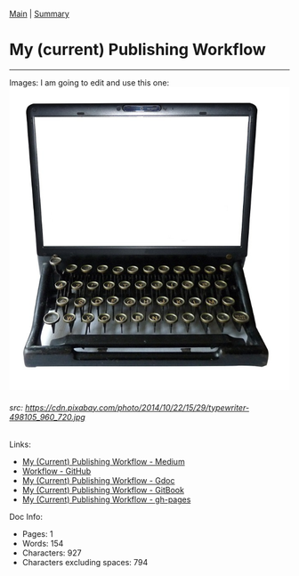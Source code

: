 [Main](../README.md) | [Summary](../Summary.md)

# My (current) Publishing Workflow
---
Images:
I am going to edit and use this one: 
![Digital Typewriter - pixabay](../assets/typewriter-498105_960_720.jpg)
###### src: https://cdn.pixabay.com/photo/2014/10/22/15/29/typewriter-498105_960_720.jpg

Links:
- [My (Current) Publishing Workflow - Medium](https://medium.com/@janzeteachesit/my-current-publishing-workflow-a043e9cd3272)
- [Workflow - GitHub](004-writing-workflow.md)
- [My (Current) Publishing Workflow - Gdoc](https://docs.google.com/document/d/1ZD4PGwJZzWoqW0op21N04Md8dOVg73QJX393qK-3acs/edit)
- [My (Current) Publishing Workflow - GitBook](https://janzeteachesit.gitbooks.io/100-days-of-writing/content/docs/004-writing-workflow.html)
- [My (Current) Publishing Workflow - gh-pages](https://janzeteachesit.github.io/100-days-of-writing/004-writing-workflow.html)

Doc Info:
- Pages: 1
- Words: 154
- Characters: 927
- Characters excluding spaces: 794







